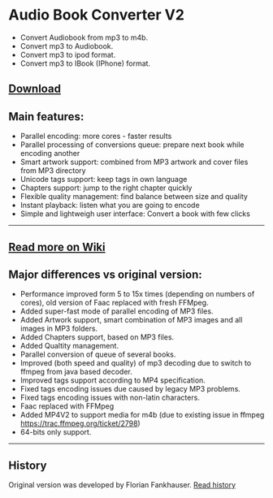 Audio Book Converter V2
===============
* Convert Audiobook from mp3 to m4b.
* Convert mp3 to Audiobook.
* Convert mp3 to ipod format.
* Convert mp3 to IBook (IPhone) format.

<a href="https://github.com/yermak/AudioBookConverter/releases/latest">Download</a>
-------------
Main features:
--------------
* Parallel encoding: more cores - faster results
* Parallel processing of conversions queue: prepare next book while encoding another
* Smart artwork support: combined from MP3 artwork and cover files from MP3 directory
* Unicode tags support: keep tags in own language
* Chapters support: jump to the right chapter quickly
* Flexible quality management: find balance between size and quality
* Instant playback: listen what you are going to encode
* Simple and lightweigh user interface: Convert a book with few clicks

--------------
<a href="https://github.com/yermak/AudioBookConverter/wiki/Home">Read more on Wiki</a>
--------------

Major differences vs original version:
--------------
* Performance improved form 5 to 15x times (depending on numbers of cores), old version of Faac replaced with fresh FFMpeg.
* Added super-fast mode of parallel encoding of MP3 files.
* Added Artwork support, smart combination of MP3 images and all images in MP3 folders.
* Added Chapters support, based on MP3 files.
* Added Qualtity management.
* Parallel conversion of queue of several books.
* Improved (both speed and quality) of mp3 decoding due to switch to ffmpeg from java based decoder.
* Improved tags support according to MP4 specification.
* Fixed tags encoding issues due caused by legacy MP3 problems.
* Fixed tags encoding issues with non-latin characters.
* Faac replaced with FFMpeg
* Added MP4V2 to support media for m4b (due to existing issue in ffmpeg https://trac.ffmpeg.org/ticket/2798)
* 64-bits only support.

--------------
History
--------------
Original version was developed by Florian Fankhauser.
<a href="https://github.com/yermak/AudioBookConverter/wiki/History">Read history</a>
